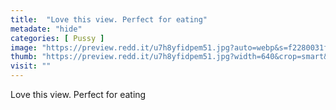 ```yaml
---
title:  "Love this view. Perfect for eating"
metadate: "hide"
categories: [ Pussy ]
image: "https://preview.redd.it/u7h8yfidpem51.jpg?auto=webp&s=f2280031f523f8e8e34689d136e2a60b0672b468"
thumb: "https://preview.redd.it/u7h8yfidpem51.jpg?width=640&crop=smart&auto=webp&s=0e0fe30b93c02857d1a0412e4ec066a9aeb7d658"
visit: ""
---
```

Love this view. Perfect for eating

